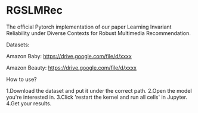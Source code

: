 # RGSLMRec

The official Pytorch implementation of our paper Learning Invariant Reliability under Diverse Contexts for Robust Multimedia Recommendation.

Datasets:

Amazon Baby: https://drive.google.com/file/d/xxxx

Amazon Beauty: https://drive.google.com/file/d/xxxx

How to use?

1.Download the dataset and put it under the correct path.
2.Open the model you're interested in.
3.Click 'restart the kernel and run all cells' in Jupyter.
4.Get your results.
